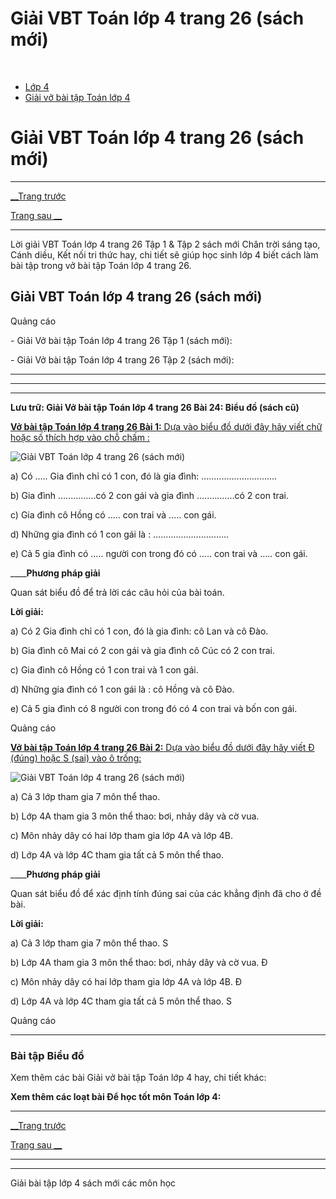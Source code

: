 # Giải VBT Toán lớp 4 trang 26 (sách mới)

﻿

  * [Lớp 4](https://vietjack.com/series/lop-4.jsp)
  * [Giải vở bài tập Toán lớp 4](https://vietjack.com/giai-vo-bai-tap-toan-4/index.jsp)



# Giải VBT Toán lớp 4 trang 26 (sách mới)

* * *

[__Trang trước](https://vietjack.com/giai-vo-bai-tap-toan-4/bai-23-luyen-tap.jsp)

[Trang sau __](https://vietjack.com/giai-vo-bai-tap-toan-4/bai-25-bieu-do-tiep-theo.jsp)

* * *

Lời giải VBT Toán lớp 4 trang 26 Tập 1 & Tập 2 sách mới Chân trời sáng tạo, Cánh diều, Kết nối tri thức hay, chi tiết sẽ giúp học sinh lớp 4 biết cách làm bài tập trong vở bài tập Toán lớp 4 trang 26.

## Giải VBT Toán lớp 4 trang 26 (sách mới)

Quảng cáo

\- Giải Vở bài tập Toán lớp 4 trang 26 Tập 1 (sách mới):

\- Giải Vở bài tập Toán lớp 4 trang 26 Tập 2 (sách mới):

* * *

* * *

* * *

**Lưu trữ: Giải Vở bài tập Toán lớp 4 trang 26 Bài 24: Biểu đồ (sách cũ)**

[**Vở bài tập Toán lớp 4 trang 26 Bài 1:** Dựa vào biểu đồ dưới đây hãy viết chữ hoặc số thích hợp vào chỗ chấm :](https://vietjack.com/giai-vo-bai-tap-toan-4/bai-1-trang-26-vbt-toan-4-tap-1.jsp)

![Giải VBT Toán lớp 4 trang 26 \(sách mới\)](https://vietjack.com/giai-vo-bai-tap-toan-4/images/2022-bai-1-trang-26-vbt-toan-4-tap-1-sua2022.PNG)

a) Có ….. Gia đình chỉ có 1 con, đó là gia đình: …..…..…..…..…..…..

b) Gia đình …..…..…..có 2 con gái và gia đình …..…..…..có 2 con trai.

c) Gia đình cô Hồng có ….. con trai và ….. con gái.

d) Những gia đình có 1 con gái là : …..…..…..…..…..…..

e) Cả 5 gia đình có ….. người con trong đó có ….. con trai và ….. con gái.

____**Phương pháp giải**

Quan sát biểu đồ để trả lời các câu hỏi của bài toán.

**Lời giải:**

a) Có 2 Gia đình chỉ có 1 con, đó là gia đình: cô Lan và cô Đào.

b) Gia đình cô Mai có 2 con gái và gia đình cô Cúc có 2 con trai.

c) Gia đình cô Hồng có 1 con trai và 1 con gái.

d) Những gia đình có 1 con gái là : cô Hồng và cô Đào.

e) Cả 5 gia đình có 8 người con trong đó có 4 con trai và bốn con gái.

Quảng cáo

[**Vở bài tập Toán lớp 4 trang 26 Bài 2:** Dựa vào biểu đồ dưới đây hãy viết Đ (đúng) hoặc S (sai) vào ô trống:](https://vietjack.com/giai-vo-bai-tap-toan-4/bai-2-trang-26-vbt-toan-4-tap-1.jsp)

![Giải VBT Toán lớp 4 trang 26 \(sách mới\)](https://vietjack.com/giai-vo-bai-tap-toan-4/images/2022-bai-2-trang-26-vbt-toan-4-tap-1-sua2022.PNG)

a) Cả 3 lớp tham gia 7 môn thể thao. 

b) Lớp 4A tham gia 3 môn thể thao: bơi, nhảy dây và cờ vua.

c) Môn nhảy dây có hai lớp tham gia lớp 4A và lớp 4B.

d) Lớp 4A và lớp 4C tham gia tất cả 5 môn thể thao.

____**Phương pháp giải**

Quan sát biểu đồ để xác định tính đúng sai của các khẳng định đã cho ở đề bài. 

**Lời giải:**

a) Cả 3 lớp tham gia 7 môn thể thao. S

b) Lớp 4A tham gia 3 môn thể thao: bơi, nhảy dây và cờ vua. Đ

c) Môn nhảy dây có hai lớp tham gia lớp 4A và lớp 4B. Đ

d) Lớp 4A và lớp 4C tham gia tất cả 5 môn thể thao. S

Quảng cáo

* * *

### **Bài tập Biểu đồ**

Xem thêm các bài Giải vở bài tập Toán lớp 4 hay, chi tiết khác:

**Xem thêm các loạt bài Để học tốt môn Toán lớp 4:**

* * *

[__Trang trước](https://vietjack.com/giai-vo-bai-tap-toan-4/bai-23-luyen-tap.jsp)

[Trang sau __](https://vietjack.com/giai-vo-bai-tap-toan-4/bai-25-bieu-do-tiep-theo.jsp)

* * *

* * *

Giải bài tập lớp 4 sách mới các môn học

